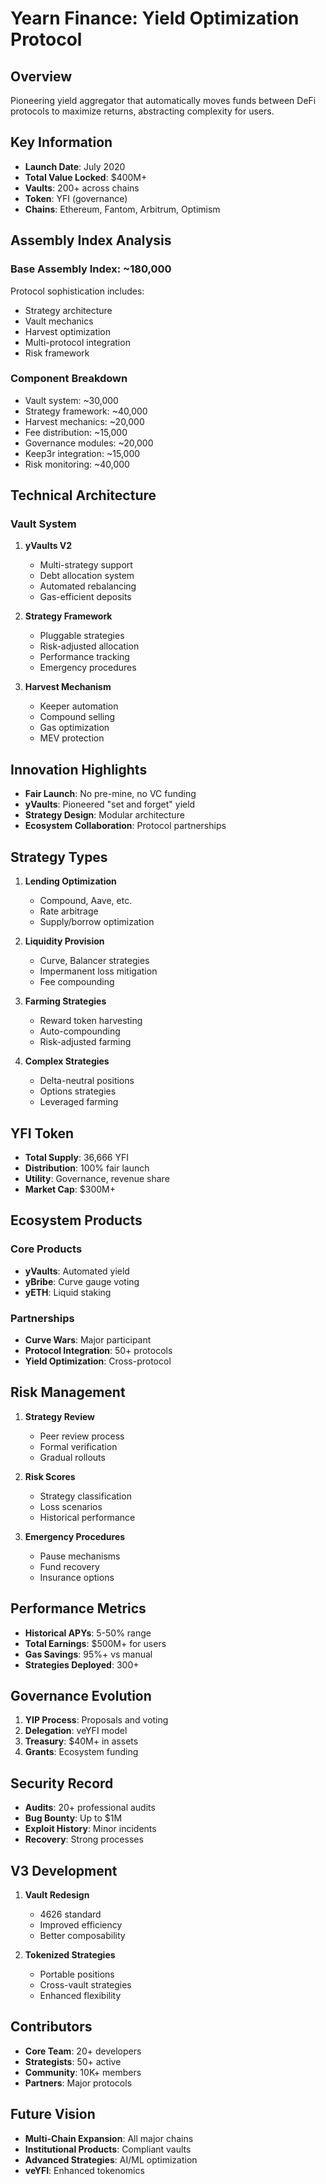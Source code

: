 # Yearn Finance: Yield Optimization Protocol

## Overview
Pioneering yield aggregator that automatically moves funds between DeFi protocols to maximize returns, abstracting complexity for users.

## Key Information
- **Launch Date**: July 2020
- **Total Value Locked**: $400M+
- **Vaults**: 200+ across chains
- **Token**: YFI (governance)
- **Chains**: Ethereum, Fantom, Arbitrum, Optimism

## Assembly Index Analysis

### Base Assembly Index: ~180,000
Protocol sophistication includes:
- Strategy architecture
- Vault mechanics
- Harvest optimization
- Multi-protocol integration
- Risk framework

### Component Breakdown
- Vault system: ~30,000
- Strategy framework: ~40,000
- Harvest mechanics: ~20,000
- Fee distribution: ~15,000
- Governance modules: ~20,000
- Keep3r integration: ~15,000
- Risk monitoring: ~40,000

## Technical Architecture

### Vault System
1. **yVaults V2**
   - Multi-strategy support
   - Debt allocation system
   - Automated rebalancing
   - Gas-efficient deposits

2. **Strategy Framework**
   - Pluggable strategies
   - Risk-adjusted allocation
   - Performance tracking
   - Emergency procedures

3. **Harvest Mechanism**
   - Keeper automation
   - Compound selling
   - Gas optimization
   - MEV protection

## Innovation Highlights
- **Fair Launch**: No pre-mine, no VC funding
- **yVaults**: Pioneered "set and forget" yield
- **Strategy Design**: Modular architecture
- **Ecosystem Collaboration**: Protocol partnerships

## Strategy Types
1. **Lending Optimization**
   - Compound, Aave, etc.
   - Rate arbitrage
   - Supply/borrow optimization

2. **Liquidity Provision**
   - Curve, Balancer strategies
   - Impermanent loss mitigation
   - Fee compounding

3. **Farming Strategies**
   - Reward token harvesting
   - Auto-compounding
   - Risk-adjusted farming

4. **Complex Strategies**
   - Delta-neutral positions
   - Options strategies
   - Leveraged farming

## YFI Token
- **Total Supply**: 36,666 YFI
- **Distribution**: 100% fair launch
- **Utility**: Governance, revenue share
- **Market Cap**: $300M+

## Ecosystem Products
### Core Products
- **yVaults**: Automated yield
- **yBribe**: Curve gauge voting
- **yETH**: Liquid staking

### Partnerships
- **Curve Wars**: Major participant
- **Protocol Integration**: 50+ protocols
- **Yield Optimization**: Cross-protocol

## Risk Management
1. **Strategy Review**
   - Peer review process
   - Formal verification
   - Gradual rollouts

2. **Risk Scores**
   - Strategy classification
   - Loss scenarios
   - Historical performance

3. **Emergency Procedures**
   - Pause mechanisms
   - Fund recovery
   - Insurance options

## Performance Metrics
- **Historical APYs**: 5-50% range
- **Total Earnings**: $500M+ for users
- **Gas Savings**: 95%+ vs manual
- **Strategies Deployed**: 300+

## Governance Evolution
1. **YIP Process**: Proposals and voting
2. **Delegation**: veYFI model
3. **Treasury**: $40M+ in assets
4. **Grants**: Ecosystem funding

## Security Record
- **Audits**: 20+ professional audits
- **Bug Bounty**: Up to $1M
- **Exploit History**: Minor incidents
- **Recovery**: Strong processes

## V3 Development
1. **Vault Redesign**
   - 4626 standard
   - Improved efficiency
   - Better composability

2. **Tokenized Strategies**
   - Portable positions
   - Cross-vault strategies
   - Enhanced flexibility

## Contributors
- **Core Team**: 20+ developers
- **Strategists**: 50+ active
- **Community**: 10K+ members
- **Partners**: Major protocols

## Future Vision
- **Multi-Chain Expansion**: All major chains
- **Institutional Products**: Compliant vaults
- **Advanced Strategies**: AI/ML optimization
- **veYFI**: Enhanced tokenomics